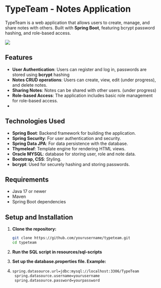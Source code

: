 # TypeTeam - Notes Application

TypeTeam is a web application that allows users to create, manage, and share notes with others. Built with **Spring Boot**, featuring bcrypt password hashing, and role-based access.

![](http://localhost:8080/images/site-image.png)


## Features

- **User Authentication**: Users can register and log in, passwords are stored using **bcrypt** hashing
- **Notes CRUD operations**: Users can create, view, edit (under progress), and delete notes.
- **Sharing Notes**: Notes can be shared with other users. (under progress)
- **Role-based Access**: The application includes basic role management for role-based access.
- 
## Technologies Used

- **Spring Boot**: Backend framework for building the application.
- **Spring Security**: For user authentication and security.
- **Spring Data JPA**: For data persistence with the database.
- **Thymeleaf**: Template engine for rendering HTML views.
- **Oracle MYSQL**: database for storing user, role and note data.
- **Bootstrap, CSS**: Styling.
- **bcrypt**: Used for securely hashing and storing passwords.

## Requirements

- Java 17 or newer
- Maven
- Spring Boot dependencies

## Setup and Installation

1. **Clone the repository:**

   ```bash
   git clone https://github.com/yourusername/typeteam.git
   cd typeteam
   ```

2. **Run the SQL script in resources/sql-scripts**

3. **Set up the database.properties file. Example:**
4. ```bash
   spring.datasource.url=jdbc:mysql://localhost:3306/TypeTeam
    spring.datasource.username=yourusername
    spring.datasource.password=yourpassword
   ```
   

